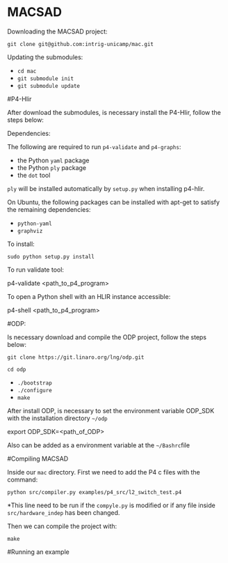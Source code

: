 MACSAD
==========

Downloading the MACSAD project:

`git clone git@github.com:intrig-unicamp/mac.git`

Updating the submodules:

- `cd mac`
- `git submodule init`
- `git submodule update`

#P4-Hlir

After download the submodules, is necessary install the P4-Hlir, follow the steps below:

Dependencies:

The following are required to run `p4-validate` and `p4-graphs`:

- the Python `yaml` package
- the Python `ply` package
- the `dot` tool

`ply` will be installed automatically by `setup.py` when installing p4-hlir.

On Ubuntu, the following packages can be installed with apt-get to satisfy the remaining dependencies:

- `python-yaml`
- `graphviz`

To install:

`sudo python setup.py install`

To run validate tool:

p4-validate \<path_to_p4_program\>

To open a Python shell with an HLIR instance accessible:

p4-shell \<path_to_p4_program\>

#ODP:

Is necessary download and compile the ODP project, follow the steps below:

`git clone https://git.linaro.org/lng/odp.git`

`cd odp`

- `./bootstrap`
- `./configure`
- `make`

After install ODP, is necessary to set the environment variable ODP_SDK with the installation directory `~/odp`

export ODP_SDK=\<path_of_ODP\>

Also can be added as a environment variable at the `~/Bashrc`file

#Compiling MACSAD

Inside our `mac` directory. First we need to add the P4 c files with the command:

`python src/compiler.py examples/p4_src/l2_switch_test.p4`

*This line need to be run if the `compyle.py` is modified or if any file inside `src/hardware_indep` has been changed.

Then we can compile the project with:

`make`

#Running an example



